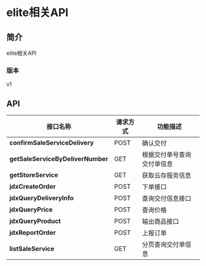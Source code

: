 # elite相关API


## 简介
elite相关API


### 版本
v1


## API
|接口名称|请求方式|功能描述|
|---|---|---|
|**confirmSaleServiceDelivery**|POST|确认交付|
|**getSaleServiceByDeliverNumber**|GET|根据交付单号查询交付单信息|
|**getStoreService**|GET|获取云存服务信息|
|**jdxCreateOrder**|POST|下单接口|
|**jdxQueryDeliveryInfo**|POST|查询交付信息接口|
|**jdxQueryPrice**|POST|查询价格|
|**jdxQueryProduct**|POST|输出商品接口|
|**jdxReportOrder**|POST|上报订单|
|**listSaleService**|GET|分页查询交付单信息|
